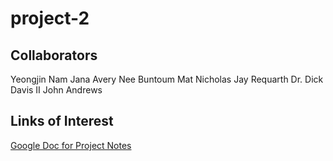 # project-2

## Collaborators
Yeongjin Nam
Jana Avery
Nee Buntoum
Mat Nicholas
Jay Requarth
Dr. Dick Davis II
John Andrews

## Links of Interest
[Google Doc for Project Notes](https://docs.google.com/document/d/10dsMXYUykWCubv5qjsCGWZZ3ls30fQex773Dv2qZ874/edit?usp=sharing)
